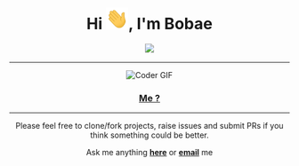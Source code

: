 <h1 align="center">Hi <img src="https://raw.githubusercontent.com/ABSphreak/ABSphreak/master/gifs/Hi.gif" width="40px" />, I'm Bobae</h1>
<div align=center>
    <a href="https://hits.seeyoufarm.com"><img src="https://hits.seeyoufarm.com/api/count/incr/badge.svg?url=https%3A%2F%2Fgithub.com%2FKimDoubleB%2FKimDoubleB&count_bg=%23000000&title_bg=%23F97D7D&icon=github.svg&icon_color=%23E7E7E7&title=Welcome+%21&edge_flat=false"/></a>
</div>

<hr>

<div align=center>
    <img src="https://media.giphy.com/media/iIqmM5tTjmpOB9mpbn/giphy.gif" alt="Coder GIF">
</div>
<h3 align="center"><a href="https://binux.tistory.com/" target="_blank">Me ?</a></h3>

<hr>

<div align=center>
<p>Please feel free to clone/fork projects, raise issues and submit PRs if you think something could be better.</p>
<p>Ask me anything <a href="https://github.com/KimDoubleB/KimDoubleB/issues/new"><b>here</b></a> or <a href="mailto:tree9295@gmail.com"><b>email</b></a> me</p>
</div>
